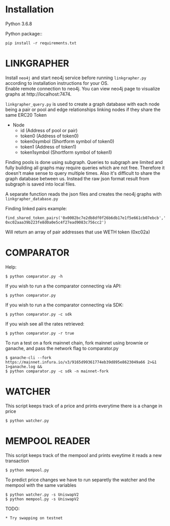 Installation
========
Python 3.6.8

Python package::

    pip install -r requirements.txt


LINKGRAPHER
=========

Install `neo4j` and start neo4j service before running `linkgrapher.py` according to installation instructions for your OS.  
Enable remote connection to neo4j. You can view neo4j page to visualize graphs at http://localhost:7474.

`linkgrapher_query.py` is used to create a graph database with each node being a pair or pool and edge relationships linking nodes if they share the same ERC20 Token

- Node
  - id (Address of pool or pair)
  - token0 (Address of token0)
  - token0symbol (Shortform symbol of token0)
  - token1 (Address of token1)
  - token1symbol (Shortform symbol of token1)

Finding pools is done using subgraph. Queries to subgraph are limited and fully building all graphs may require queries which are not free. Therefore it doesn't make sense to query multiple times. Also it's difficult to share the graph database between us. Instead the raw json format result from subgraph is saved into local files.

A separate function reads the json files and creates the neo4j graphs with `linkgrapher_database.py`

Finding linked pairs example:

`find_shared_token_pairs('0x0002bc7e2db8df0f26b6db17e1f5e661cb07ebcb','0xc02aaa39b223fe8d0a0e5c4f27ead9083c756cc2')`

Will return an array of pair addresses that use WETH token (0xc02a)

COMPARATOR
========
Help:

    $ python comparator.py -h

If you wish to run a the comparator connecting via API:

    $ python comparator.py

If you wish to run a the comparator connecting via SDK:

    $ python comparator.py -c sdk

If you wish see all the rates retrieved:

    $ python comparator.py -r true

To run a test on a fork mainnet chain, fork mainnet using brownie or ganache, and pass the network flag to comparator.py

    $ ganache-cli --fork https://mainnet.infura.io/v3/9165d99361774eb39d895e8623049a66 2>&1 1>ganache.log &&
    $ python comparator.py -c sdk -n mainnet-fork


WATCHER
========
This script keeps track of a price and prints everytime there is a change in price

    $ python watcher.py


MEMPOOL READER
========
This script keeps track of the mempool and prints eveytime it reads a new transaction

    $ python mempool.py


To predict price changes we have to run separetly the watcher and the mempool with the same variables

    $ python watcher.py -s UniswapV2
    $ python mempool.py -s UniswapV2


TODO:

    * Try swapping on testnet
